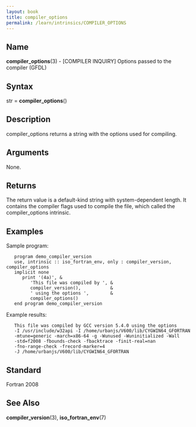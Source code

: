 ```yaml
---
layout: book
title: compiler_options
permalink: /learn/intrinsics/COMPILER_OPTIONS
---
```

## __Name__

__compiler\_options__(3) - \[COMPILER INQUIRY\] Options passed to the compiler
(GFDL)

## __Syntax__

str = __compiler\_options__()

## __Description__

compiler\_options returns a string with the options used for compiling.

## __Arguments__

None.

## __Returns__

The return value is a default-kind string with system-dependent length.
It contains the compiler flags used to compile the file, which called
the compiler\_options intrinsic.

## __Examples__

Sample program:

```
   program demo_compiler_version
   use, intrinsic :: iso_fortran_env, only : compiler_version, compiler_options
   implicit none
      print '(4a)', &
         'This file was compiled by ', &
         compiler_version(),           &
         ' using the options ',        &
         compiler_options()
   end program demo_compiler_version
```

Example results:

```
   This file was compiled by GCC version 5.4.0 using the options
   -I /usr/include/w32api -I /home/urbanjs/V600/lib/CYGWIN64_GFORTRAN
   -mtune=generic -march=x86-64 -g -Wunused -Wuninitialized -Wall
   -std=f2008 -fbounds-check -fbacktrace -finit-real=nan
   -fno-range-check -frecord-marker=4
   -J /home/urbanjs/V600/lib/CYGWIN64_GFORTRAN
```

## __Standard__

Fortran 2008

## __See Also__

__compiler\_version__(3), __iso\_fortran\_env__(7)
